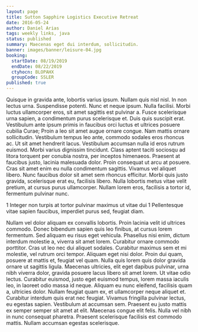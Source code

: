 ```yaml
---
layout: page
title: Sutton Sapphire Logistics Executive Retreat
date: 2016-05-24
author: Daniel Arias
tags: weekly links, java
status: published
summary: Maecenas eget dui interdum, sollicitudin.
banner: images/banner/leisure-04.jpg
booking:
  startDate: 08/19/2019
  endDate: 08/22/2019
  ctyhocn: BLOPAHX
  groupCode: SSLER
published: true
---
```

Quisque in gravida ante, lobortis varius ipsum. Nullam quis nisl nisl. In non lectus urna. Suspendisse potenti. Nunc et neque ipsum. Nulla facilisi. Morbi luctus ullamcorper eros, sit amet sagittis est pulvinar a. Fusce scelerisque urna sapien, a condimentum purus scelerisque et. Duis quis suscipit erat. Vestibulum ante ipsum primis in faucibus orci luctus et ultrices posuere cubilia Curae; Proin a leo sit amet augue ornare congue. Nam mattis ornare sollicitudin. Vestibulum tempus leo ante, commodo sodales eros rhoncus ac.
Ut sit amet hendrerit lacus. Vestibulum accumsan nulla id eros rutrum euismod. Morbi varius dignissim tincidunt. Class aptent taciti sociosqu ad litora torquent per conubia nostra, per inceptos himenaeos. Praesent at faucibus justo, lacinia malesuada dolor. Proin consequat ut arcu at posuere. Cras sit amet enim eu nulla condimentum sagittis. Vivamus vel aliquet libero. Nunc faucibus dolor sit amet sem rhoncus efficitur. Morbi quis justo gravida, scelerisque erat eu, facilisis libero. Nulla lobortis metus vitae velit pretium, at cursus purus ullamcorper. Nullam lorem eros, facilisis a tortor id, fermentum pulvinar nunc.

1 Integer non turpis at tortor pulvinar maximus ut vitae dui
1 Pellentesque vitae sapien faucibus, imperdiet purus sed, feugiat diam.

Nullam vel dolor aliquam ex convallis lobortis. Proin lacinia velit id ultrices commodo. Donec bibendum sapien quis leo finibus, at cursus lorem fermentum. Sed aliquam eu risus eget vehicula. Phasellus nisi enim, dictum interdum molestie a, viverra sit amet lorem. Curabitur ornare commodo porttitor. Cras ut leo nec dui aliquet sodales. Curabitur maximus sem et mi molestie, vel rutrum orci tempor. Aliquam eget nisi dolor. Proin dui quam, posuere at mattis et, feugiat vel quam. Nulla quis lorem quis dolor gravida ornare ut sagittis ligula. Maecenas ultricies, elit eget dapibus pulvinar, urna nibh viverra dolor, gravida posuere lacus libero sit amet lorem. Ut vitae odio lectus. Curabitur euismod, justo eget euismod tempus, lorem massa iaculis leo, in laoreet odio massa id neque. Aliquam eu nunc eleifend, facilisis quam a, ultricies dolor.
Nullam feugiat quam ex, et ullamcorper neque aliquet et. Curabitur interdum quis erat nec feugiat. Vivamus fringilla pulvinar lectus, eu egestas sapien. Vestibulum at accumsan sem. Praesent eu justo mattis ex semper semper sit amet at elit. Maecenas congue elit felis. Nulla vel nibh in nunc consequat pharetra. Praesent scelerisque facilisis est commodo mattis. Nullam accumsan egestas scelerisque.
